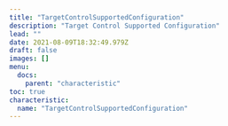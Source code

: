 ```yaml
---
title: "TargetControlSupportedConfiguration"
description: "Target Control Supported Configuration"
lead: ""
date: 2021-08-09T18:32:49.979Z
draft: false
images: []
menu:
  docs:
    parent: "characteristic"
toc: true
characteristic:
  name: "TargetControlSupportedConfiguration"
---
```

